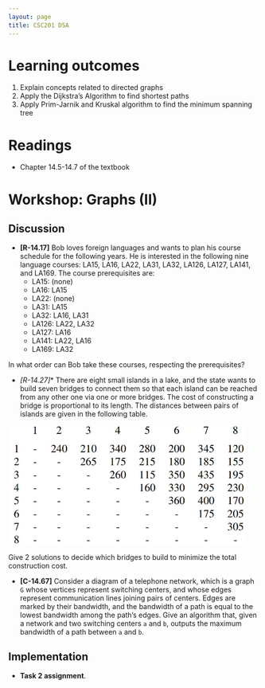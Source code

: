 ```yaml
---
layout: page
title: CSC201 DSA
---
```


# Learning outcomes
1.   Explain concepts related to directed graphs
2.   Apply the Dijkstra’s Algorithm to find shortest paths
3.   Apply Prim-Jarnik and Kruskal algorithm to find the minimum spanning tree



# Readings

*   Chapter 14.5-14.7 of the textbook



# Workshop: Graphs (II)

## Discussion

*   **[R-14.17]** Bob loves foreign languages and wants to plan his course schedule for the following years. He is interested in the following nine language courses: LA15, LA16, LA22, LA31, LA32, LA126, LA127, LA141, and LA169. The course  prerequisites are:
    *   LA15: (none)
    *   LA16: LA15
    *   LA22: (none)
    *   LA31: LA15
    *   LA32: LA16, LA31
    *   LA126: LA22, LA32
    *   LA127: LA16
    *   LA141: LA22, LA16
    *   LA169: LA32

In what order can Bob take these courses, respecting the prerequisites?  



* **[R-14.27*]** There are eight small islands in a lake, and the state wants to build seven bridges to connect them so that each island can be reached from any other one via one or more bridges. The cost of constructing a bridge is proportional to its length. The distances between pairs of islands are given in the following table.

<img src="src/Fig.R-14.27.jpg" alt="solution" style="zoom:55%;" />

Give 2 solutions to decide which bridges to build to minimize the total construction cost.

 

* **[C-14.67]** Consider a diagram of a telephone network, which is a graph `G` whose vertices represent switching centers, and whose edges represent communication lines joining pairs of centers. Edges are marked by their bandwidth, and the bandwidth of a path is equal to the lowest bandwidth among the path’s edges. Give an algorithm that, given a network and two switching centers `a` and `b`, outputs the maximum bandwidth of a path between `a` and `b`.





## Implementation

* **Task 2 assignment**.

